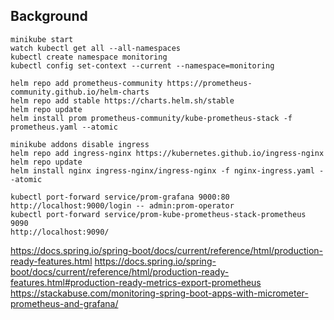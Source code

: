 ## Background

```
minikube start
watch kubectl get all --all-namespaces
kubectl create namespace monitoring
kubectl config set-context --current --namespace=monitoring

helm repo add prometheus-community https://prometheus-community.github.io/helm-charts
helm repo add stable https://charts.helm.sh/stable
helm repo update
helm install prom prometheus-community/kube-prometheus-stack -f prometheus.yaml --atomic

minikube addons disable ingress
helm repo add ingress-nginx https://kubernetes.github.io/ingress-nginx
helm repo update
helm install nginx ingress-nginx/ingress-nginx -f nginx-ingress.yaml --atomic

kubectl port-forward service/prom-grafana 9000:80
http://localhost:9000/login -- admin:prom-operator
kubectl port-forward service/prom-kube-prometheus-stack-prometheus 9090
http://localhost:9090/
```


https://docs.spring.io/spring-boot/docs/current/reference/html/production-ready-features.html
https://docs.spring.io/spring-boot/docs/current/reference/html/production-ready-features.html#production-ready-metrics-export-prometheus
https://stackabuse.com/monitoring-spring-boot-apps-with-micrometer-prometheus-and-grafana/
